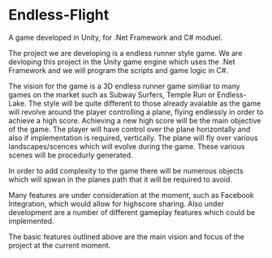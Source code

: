 # Endless-Flight
A game developed in Unity, for .Net Framework and C# moduel.

The project we are developing is a endless runner style game.
We are devloping this project in the Unity game engine which uses the .Net Framework and we will program the scripts and game logic in C#.

The vision for the game is a 3D endless runner game similiar to many games on the market such as Subway Surfers, Temple Run or Endless-Lake.
The style will be quite different to those already avaiable as the game will revolve around the player controlling a plane, flying endlessly in order to achieve a high score. Achieving a new high score will be the main objective of the game. 
The player will have control over the plane horizontally and  also if implementation is required, vertically. 
The plane will fly over various landscapes/scences which will evolve during the game. These various scenes will be procedurly generated.

In order to add complexity to the game there will be numerous objects which will spwan in the planes path that it will be required to avoid.

Many features are under consideration at the moment, such as Facebook Integration, which would allow for highscore sharing. Also under development are a number of different gameplay features which could be implemented.


The basic features outlined above are the main vision and focus of the project at the current moment.
